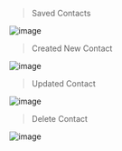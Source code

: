 > Saved Contacts

![image](https://github.com/Srivathsav-max/Java_Assignment_2/assets/73651038/579655d8-2998-4330-b6db-6f044c347dbb)


> Created New Contact

![image](https://github.com/Srivathsav-max/Java_Assignment_2/assets/73651038/8abd818d-a0b6-45fe-9101-894dfaaec430)

> Updated Contact

![image](https://github.com/Srivathsav-max/Java_Assignment_2/assets/73651038/46aadc94-3bf8-4b2b-a5c3-452e1f78592a)

> Delete Contact

![image](https://github.com/Srivathsav-max/Java_Assignment_2/assets/73651038/7a7bf9ea-6fdb-4fe1-a2ee-0d0eb04a9576)



